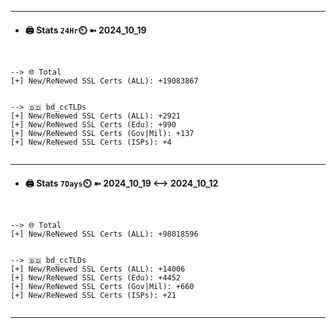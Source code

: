 

---
- #### 🖨️ **Stats** `24Hr`⏲️ ➼ 2024_10_19
```console


--> 🌐 Total
[+] New/ReNewed SSL Certs (ALL): +19083867


--> 🇧🇩 bd_ccTLDs
[+] New/ReNewed SSL Certs (ALL): +2921
[+] New/ReNewed SSL Certs (Edu): +990
[+] New/ReNewed SSL Certs (Gov|Mil): +137
[+] New/ReNewed SSL Certs (ISPs): +4


```

---
- #### 🖨️ **Stats** `7Days`⏲️ ➼ 2024_10_19 <--> 2024_10_12
```console


--> 🌐 Total
[+] New/ReNewed SSL Certs (ALL): +98018596


--> 🇧🇩 bd_ccTLDs
[+] New/ReNewed SSL Certs (ALL): +14006
[+] New/ReNewed SSL Certs (Edu): +4452
[+] New/ReNewed SSL Certs (Gov|Mil): +660
[+] New/ReNewed SSL Certs (ISPs): +21


```

---

